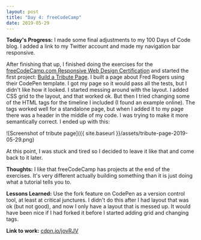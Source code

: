 ```yaml
---
layout: post
title: "Day 4: freeCodeCamp"
date: 2019-05-29
---
```


**Today's Progress:** I made some final adjustments to my 100 Days of Code blog. I added a link to my Twitter account and made my navigation bar responsive.

After finishing that up, I finished doing the exercises for the [freeCodeCamp.com Responsive Web Design Certification](https://learn.freecodecamp.org/) and started the first project: [Build a Tribute Page](https://learn.freecodecamp.org/responsive-web-design/responsive-web-design-projects/build-a-tribute-page). I built a page about Fred Rogers using their CodePen template. I got my page so it would pass all the tests, but I didn't like how it looked. I started messing around with the layout. I added CSS grid to the layout, and that worked ok. But then I tried changing some of the HTML tags for the timeline I included (I found an example online). The tags worked well for a standalone page, but when I added it to my page there was a header in the middle of my code. I was trying to make it more semantically correct. I ended up with this:

![Screenshot of tribute page]({{ site.baseurl }}/assets/tribute-page-2019-05-29.png)

At this point, I was stuck and tired so I decided to leave it like that and come back to it later.

**Thoughts:** I like that freeCodeCamp has projects at the end of the exercises. It's very different actually building something than it is just doing what a tutorial tells you to.

**Lessons Learned:** Use the fork feature on CodePen as a version control tool, at least at critical junctures. I didn't do this after I had layout that was ok (but not good), and now I only have a layout that is messed up. It would have been nice if I had forked it before I started adding grid and changing tags.

**Link to work:** [cdpn.io/jovRJV](cdpn.io/jovRJV)
